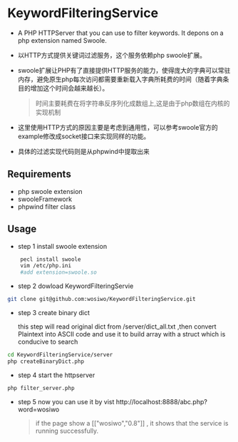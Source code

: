 KeywordFilteringService
=====

* A PHP HTTPServer that you can use to filter keywords. It depons on a php extension named Swoole.

* 以HTTP方式提供关键词过滤服务，这个服务依赖php swoole扩展。
* swoole扩展让PHP有了直接提供HTTP服务的能力，使得庞大的字典可以常驻内存，避免原生php每次访问都需要重新载入字典所耗费的时间（随着字典条目的增加这个时间会越来越长）。
    >时间主要耗费在将字符串反序列化成数组上,这是由于php数组在内核的实现机制
* 这里使用HTTP方式的原因主要是考虑到通用性，可以参考swoole官方的example修改成socket接口来实现同样的功能。
* 具体的过滤实现代码则是从phpwind中提取出来 
## Requirements

* php swoole extension
* swooleFramework
* phpwind filter class

## Usage
* step 1 install swoole extension
    
```bash
    pecl install swoole
    vim /etc/php.ini 
    #add extension=swoole.so  
```
* step 2 dowload KeywordFilteringServie
```bash
git clone git@github.com:wosiwo/KeywordFilteringService.git
```
* step 3 create binary dict 

    this step will read original dict from /server/dict_all.txt ,then convert Plaintext into ASCII code and use it to  build array with a struct which is conducive to search 
```bash
cd KeywordFilteringService/server
php createBinaryDict.php
```
* step 4 start the httpserver
```bash
php filter_server.php
```
* step 5 now you can use it by vist http://localhost:8888/abc.php?word=wosiwo
    
    >if the page show a [["wosiwo","0.8"]] , it shows that the service is running successfully.


